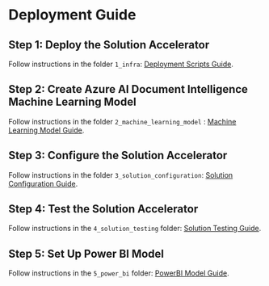 # Deployment Guide

## Step 1: Deploy the Solution Accelerator

Follow instructions in the folder `1_infra`: [Deployment Scripts Guide](./1_infra/README.md).

## Step 2: Create Azure AI Document Intelligence Machine Learning Model

Follow instructions in the folder `2_machine_learning_model` : [Machine Learning Model Guide](./2_machine_learning_model/README.md).

## Step 3: Configure the Solution Accelerator

Follow instructions in the folder `3_solution_configuration`: [Solution Configuration Guide](./3_solution_configuration/README.md).

## Step 4: Test the Solution Accelerator

Follow instructions in the `4_solution_testing` folder: [Solution Testing Guide](./4_solution_testing/README.md).

## Step 5: Set Up Power BI Model

Follow instructions in the `5_power_bi` folder: [PowerBI Model Guide](./5_power_bi/README.md).
